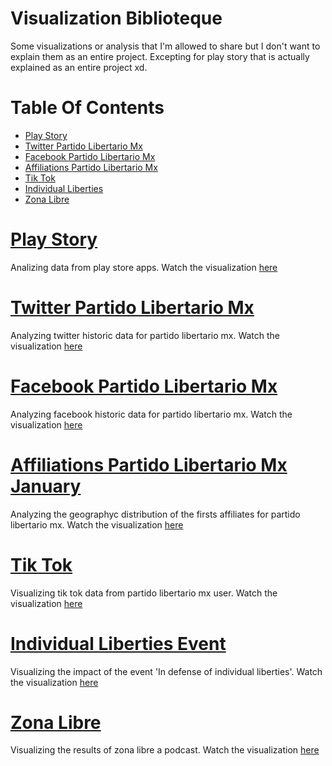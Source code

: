 # Visualization Biblioteque
Some visualizations or analysis that I'm allowed to share but I don't want to explain them as an entire project. Excepting for play story that is actually explained as an entire project xd.

# Table Of Contents
* [Play Story](#Play-Story)
* [Twitter Partido Libertario Mx](#Twitter-Partido-Libertario-Mx)
* [Facebook Partido Libertario Mx](#Facebook-Partido-Libertario-Mx)
* [Affiliations Partido Libertario Mx](#Affiliations-Partido-Libertario-Mx)
* [Tik Tok](#Tik-Tok)
* [Individual Liberties](#Individual-Liberties-Event)
* [Zona Libre](#Zona-Libre)

# [Play Story](#Table-Of-Contents)
Analizing data from play store apps.
Watch the visualization [here](https://github.com/JorgePablol/Exploratory-Analysis-Play-Store)

# [Twitter Partido Libertario Mx](#Table-Of-Contents)
Analyzing twitter historic data for partido libertario mx.
Watch the visualization [here](https://datastudio.google.com/s/n4ANzSy1BsI)

# [Facebook Partido Libertario Mx](#Table-Of-Contents)
Analyzing facebook historic data for partido libertario mx.
Watch the visualization [here](https://datastudio.google.com/s/ijp4Q2Rkdb4)

# [Affiliations Partido Libertario Mx January](#Table-Of-Contents)
Analyzing the geographyc distribution of the firsts affiliates for partido libertario mx.
Watch the visualization [here](https://datastudio.google.com/s/vxTXRkggbJQ)

# [Tik Tok](#Table-Of-Contents)
Visualizing tik tok data from partido libertario mx user.
Watch the visualization [here](https://datastudio.google.com/s/vcKFj1nv8hY)

# [Individual Liberties Event](#Table-Of-Contents)
Visualizing the impact of the event 'In defense of individual liberties'.
Watch the visualization [here](https://datastudio.google.com/reporting/6d2f27fc-764a-4611-b066-2c23b47e2888)

# [Zona Libre](#Table-Of-Contents)
Visualizing the results of zona libre a podcast.
Watch the visualization [here](https://datastudio.google.com/s/kqdBOu6Hrv0)
